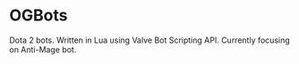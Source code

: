 # OGBots
Dota 2 bots. Written in Lua using Valve Bot Scripting API.
Currently focusing on Anti-Mage bot.
